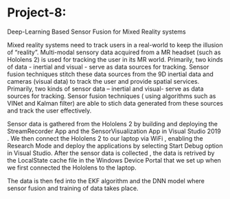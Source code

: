 # Project-8:
Deep-Learning Based Sensor Fusion for Mixed Reality systems

Mixed reality systems need to track users in a real-world to keep the illusion of “reality”. Multi-modal sensory data acquired from a MR headset (such as Hololens 2) is used for tracking the user in its MR world. Primarily, two kinds of data - inertial and visual - serve as data sources for tracking. Sensor fusion techniques stitch these data sources from the 9D inertial data and cameras (visual data) to track the user and provide spatial services. Primarily, two kinds of sensor data – inertial and visual- serve as data sources for tracking. Sensor fusion techniques ( using algorithms such as VINet and Kalman filter) are able to stich data generated from these sources and track the user effectively.

Sensor data is gathered from the Hololens 2 by building and deploying the StreamRecorder App and the SensorVisualization App in Visual Studio 2019 .
We then connect the Hololens 2 to our laptop via WiFi , enabling the Research Mode and deploy the applications by selecting Start Debug option in Visual Studio. 
After the sensor data is collected , the data is retrived by the LocalState cache file in the Windows Device Portal that we set up when we first connected the Hololens to the laptop.

The data is then fed into the EKF algorithm and the DNN model where sensor fusion and training of data takes place.

